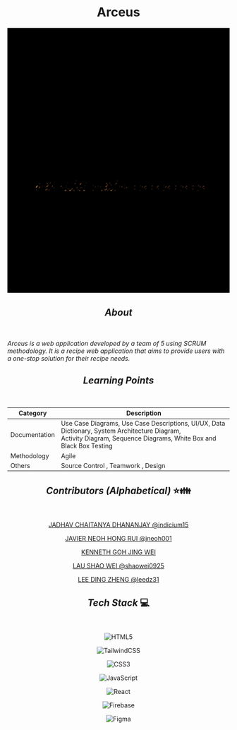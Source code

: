 # <div align="center">**Arceus** </div>

<p align="center">


<img src="/arceus-app/src/assets/arceus.gif" width="100%" height="600"/>
</p>



## <div align="center"> *About* </div>
<br />

*Arceus is a web application developed by a team of 5 using SCRUM methodology. It is a recipe web application that aims to provide users with a one-stop solution for their recipe needs.*



## <div align="center"> *Learning Points* </div>

<br />

<div align="center">

| Category       | Description |
|----------------|-------------|
| Documentation  | Use Case Diagrams, Use Case Descriptions, UI/UX, Data Dictionary, System Architecture Diagram, <br/> Activity Diagram, Sequence Diagrams, White Box and Black Box Testing |
| Methodology    |   Agile         |
| Others | Source Control , Teamwork , Design |


</div>

## <div align="center"> *Contributors (Alphabetical)* :star::family: </div>

<br />

<div align="center">

 <a href="https://github.com/indicium15">JADHAV CHAITANYA DHANANJAY @indicium15 </a>
 
 <a href="https://github.com/jneoh001"> JAVIER NEOH HONG RUI @jneoh001  </a>
 
 <a href=""> KENNETH GOH JING WEI </a>
 
 <a href="https://github.com/shaowei0925"> LAU SHAO WEI @shaowei0925 </a>
 
 <a href="https://github.com/leedz31"> LEE DING ZHENG  @leedz31</a> 
 
</div>


## <div align ="center">*Tech Stack* :computer: </div>

<br />

<div align ="center">

  ![HTML5](https://img.shields.io/badge/html5-%23E34F26.svg?style=for-the-badge&logo=html5&logoColor=white) <br/>
  
   ![TailwindCSS](https://img.shields.io/badge/tailwindcss-%2338B2AC.svg?style=for-the-badge&logo=tailwind-css&logoColor=white)
   
   ![CSS3](https://img.shields.io/badge/css3-%231572B6.svg?style=for-the-badge&logo=css3&logoColor=white)
   
   ![JavaScript](https://img.shields.io/badge/javascript-%23323330.svg?style=for-the-badge&logo=javascript&logoColor=%23F7DF1E)
   
   ![React](https://img.shields.io/badge/react-%2320232a.svg?style=for-the-badge&logo=react&logoColor=%2361DAFB)
   
   ![Firebase](https://img.shields.io/badge/firebase-%23039BE5.svg?style=for-the-badge&logo=firebase)
  
  ![Figma](https://img.shields.io/badge/figma-%23F24E1E.svg?style=for-the-badge&logo=figma&logoColor=white)
</div>
  
 

